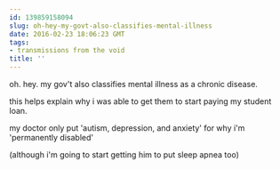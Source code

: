 ```yaml
---
id: 139859158094
slug: oh-hey-my-govt-also-classifies-mental-illness
date: 2016-02-23 18:06:23 GMT
tags:
- transmissions from the void
title: ''
---
```


oh. hey. my gov't also classifies mental illness as a chronic disease.

this helps explain why i was able to get them to start paying my student loan.

my doctor only put 'autism, depression, and anxiety' for why i'm 'permanently disabled'

(although i'm going to start getting him to put sleep apnea too)
